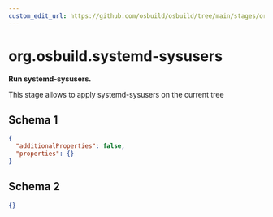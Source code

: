 ```yaml
---
custom_edit_url: https://github.com/osbuild/osbuild/tree/main/stages/org.osbuild.systemd-sysusers.meta.json
---
```

# org.osbuild.systemd-sysusers
<!--
[//]: # ( DO NOT MODIFY THIS FILE! )
[//]: # ( This content is generated by `scripts/pull_osbuild_modules.py` )
[//]: # ( Rather change the source of this: https://github.com/osbuild/osbuild/tree/main/stages/org.osbuild.systemd-sysusers.meta.json )
-->

**Run systemd-sysusers.**

This stage allows to apply systemd-sysusers on the current tree

## Schema 1

```json
{
  "additionalProperties": false,
  "properties": {}
}
```

## Schema 2

```json
{}
```

